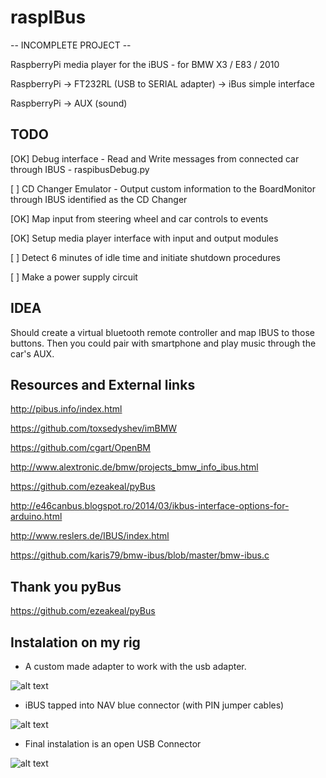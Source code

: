 raspIBus
========

-- INCOMPLETE PROJECT --

RaspberryPi media player for the iBUS - for BMW X3 / E83 / 2010 

RaspberryPi 	->		FT232RL (USB to SERIAL adapter) 	->		iBus simple interface				

RaspberryPi 	-> 		AUX (sound)


TODO
----

[OK] Debug interface - Read and Write messages from connected car through IBUS - raspibusDebug.py

[ ] CD Changer Emulator - Output custom information to the BoardMonitor through IBUS identified as the CD Changer

[OK] Map input from steering wheel and car controls to events

[OK] Setup media player interface with input and output modules

[ ] Detect 6 minutes of idle time and initiate shutdown procedures

[ ] Make a power supply circuit

IDEA
----

Should create a virtual bluetooth remote controller and map IBUS to those buttons. Then you could pair with smartphone and play music through the car's AUX.


Resources and External links
----------------------------

http://pibus.info/index.html

https://github.com/toxsedyshev/imBMW

https://github.com/cgart/OpenBM

http://www.alextronic.de/bmw/projects_bmw_info_ibus.html

https://github.com/ezeakeal/pyBus

http://e46canbus.blogspot.ro/2014/03/ikbus-interface-options-for-arduino.html

http://www.reslers.de/IBUS/index.html

https://github.com/karis79/bmw-ibus/blob/master/bmw-ibus.c


Thank you pyBus
---------------

https://github.com/ezeakeal/pyBus


Instalation on my rig
---------------------

- A custom made adapter to work with the usb adapter.

![alt text](http://i58.tinypic.com/5efx3n.jpg)

- iBUS tapped into NAV blue connector (with PIN jumper cables)

![alt text](http://i62.tinypic.com/10sdhdx.jpg)

- Final instalation is an open USB Connector

![alt text](http://i58.tinypic.com/358qmgi.jpg)

